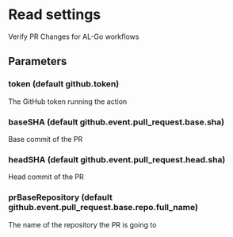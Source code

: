 # Read settings
Verify PR Changes for AL-Go workflows
## Parameters
### token (default github.token)
The GitHub token running the action
### baseSHA (default github.event.pull_request.base.sha)
Base commit of the PR
### headSHA (default github.event.pull_request.head.sha)
Head commit of the PR
### prBaseRepository (default github.event.pull_request.base.repo.full_name)
The name of the repository the PR is going to